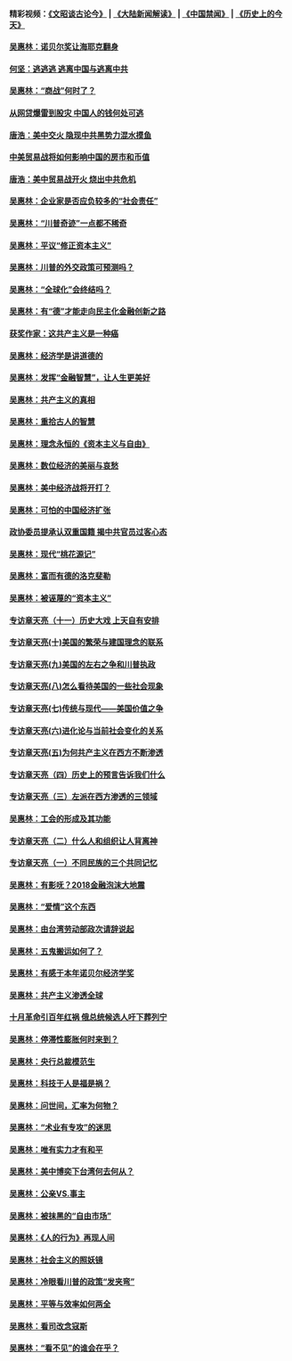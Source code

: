 #### 精彩视频：[《文昭谈古论今》](https://github.com/gfw-breaker/wenzhao/blob/master/README.md?t=12192131) | [《大陆新闻解读》](https://github.com/gfw-breaker/ntdtv-comedy/blob/master/README.md?t=12192131) | [《中国禁闻》](https://github.com/gfw-breaker/ntdtv-news/blob/master/README.md?t=12192131) | [《历史上的今天》](https://github.com/gfw-breaker/today-in-history/blob/master/README.md?t=12192131) 

#### [吴惠林：诺贝尔奖让海耶克翻身](../pages/nsc423/n10890049.md?t=12192131) 

#### [何坚：逃逃逃 逃离中国与逃离中共](../pages/nsc423/n10592891.md?t=12192131) 

#### [吴惠林：“商战”何时了？](../pages/nsc423/n10573558.md?t=12192131) 

#### [从网贷爆雷到股灾 中国人的钱何处可逃](../pages/nsc423/n10572800.md?t=12192131) 

#### [唐浩：美中交火 隐现中共黑势力混水摸鱼](../pages/nsc423/n10544040.md?t=12192131) 

#### [中美贸易战将如何影响中国的房市和币值](../pages/nsc423/n10543697.md?t=12192131) 

#### [唐浩：美中贸易战开火 烧出中共危机](../pages/nsc423/n10540126.md?t=12192131) 

#### [吴惠林：企业家是否应负较多的“社会责任”](../pages/nsc423/n10535022.md?t=12192131) 

#### [吴惠林：“川普奇迹”一点都不稀奇](../pages/nsc423/n10512808.md?t=12192131) 

#### [吴惠林：平议“修正资本主义”](../pages/nsc423/n10495724.md?t=12192131) 

#### [吴惠林：川普的外交政策可预测吗？](../pages/nsc423/n10462387.md?t=12192131) 

#### [吴惠林：“全球化”会终结吗？](../pages/nsc423/n10452838.md?t=12192131) 

#### [吴惠林：有“德”才能走向民主化金融创新之路](../pages/nsc423/n10432292.md?t=12192131) 

#### [获奖作家：这共产主义是一种癌](../pages/nsc423/n10431541.md?t=12192131) 

#### [吴惠林：经济学是讲道德的](../pages/nsc423/n10398014.md?t=12192131) 

#### [吴惠林：发挥“金融智慧”，让人生更美好](../pages/nsc423/n10375019.md?t=12192131) 

#### [吴惠林：共产主义的真相](../pages/nsc423/n10351394.md?t=12192131) 

#### [吴惠林：重拾古人的智慧](../pages/nsc423/n10337691.md?t=12192131) 

#### [吴惠林：理念永恒的《资本主义与自由》](../pages/nsc423/n10316274.md?t=12192131) 

#### [吴惠林：数位经济的美丽与哀愁](../pages/nsc423/n10292946.md?t=12192131) 

#### [吴惠林：美中经济战将开打？](../pages/nsc423/n10258825.md?t=12192131) 

#### [吴惠林：可怕的中国经济扩张](../pages/nsc423/n10219147.md?t=12192131) 

#### [政协委员提承认双重国籍 揭中共官员过客心态](../pages/nsc423/n10208809.md?t=12192131) 

#### [吴惠林：现代“桃花源记”](../pages/nsc423/n10185234.md?t=12192131) 

#### [吴惠林：富而有德的洛克斐勒](../pages/nsc423/n10142264.md?t=12192131) 

#### [吴惠林：被诬蔑的“资本主义”](../pages/nsc423/n10124816.md?t=12192131) 

#### [专访章天亮（十一）历史大戏 上天自有安排](../pages/nsc423/n10094905.md?t=12192131) 

#### [专访章天亮(十)美国的繁荣与建国理念的联系](../pages/nsc423/n10094899.md?t=12192131) 

#### [专访章天亮(九)美国的左右之争和川普执政](../pages/nsc423/n10094889.md?t=12192131) 

#### [专访章天亮(八)怎么看待美国的一些社会现象](../pages/nsc423/n10094857.md?t=12192131) 

#### [专访章天亮(七)传统与现代——美国价值之争](../pages/nsc423/n10093140.md?t=12192131) 

#### [专访章天亮(六)进化论与当前社会变化的关系](../pages/nsc423/n10092036.md?t=12192131) 

#### [专访章天亮(五)为何共产主义在西方不断渗透](../pages/nsc423/n10083620.md?t=12192131) 

#### [专访章天亮（四）历史上的预言告诉我们什么](../pages/nsc423/n10083606.md?t=12192131) 

#### [专访章天亮（三）左派在西方渗透的三领域](../pages/nsc423/n10081115.md?t=12192131) 

#### [吴惠林：工会的形成及其功能](../pages/nsc423/n10080633.md?t=12192131) 

#### [专访章天亮（二）什么人和组织让人背离神](../pages/nsc423/n10076637.md?t=12192131) 

#### [专访章天亮（一）不同民族的三个共同记忆](../pages/nsc423/n10074188.md?t=12192131) 

#### [吴惠林：有影呒？2018金融泡沫大地震](../pages/nsc423/n10040534.md?t=12192131) 

#### [吴惠林：“爱情”这个东西](../pages/nsc423/n10019423.md?t=12192131) 

#### [吴惠林：由台湾劳动部政次请辞说起](../pages/nsc423/n9979679.md?t=12192131) 

#### [吴惠林：五鬼搬运如何了？](../pages/nsc423/n9925338.md?t=12192131) 

#### [吴惠林：有感于本年诺贝尔经济学奖](../pages/nsc423/n9871883.md?t=12192131) 

#### [吴惠林：共产主义渗透全球](../pages/nsc423/n9812748.md?t=12192131) 

#### [十月革命引百年红祸 俄总统候选人吁下葬列宁](../pages/nsc423/n9810182.md?t=12192131) 

#### [吴惠林：停滞性膨胀何时来到？](../pages/nsc423/n9764136.md?t=12192131) 

#### [吴惠林：央行总裁模范生](../pages/nsc423/n9728134.md?t=12192131) 

#### [吴惠林：科技于人是福是祸？](../pages/nsc423/n9672982.md?t=12192131) 

#### [吴惠林：问世间，汇率为何物？](../pages/nsc423/n9621788.md?t=12192131) 

#### [吴惠林：“术业有专攻”的迷思](../pages/nsc423/n9580363.md?t=12192131) 

#### [吴惠林：唯有实力才有和平](../pages/nsc423/n9529599.md?t=12192131) 

#### [吴惠林：美中博奕下台湾何去何从？](../pages/nsc423/n9483598.md?t=12192131) 

#### [吴惠林：公亲VS.事主](../pages/nsc423/n9425637.md?t=12192131) 

#### [吴惠林：被抹黑的“自由市场”](../pages/nsc423/n9351545.md?t=12192131) 

#### [吴惠林：《人的行为》再现人间](../pages/nsc423/n9296339.md?t=12192131) 

#### [吴惠林：社会主义的照妖镜](../pages/nsc423/n9243460.md?t=12192131) 

#### [吴惠林：冷眼看川普的政策“发夹弯”](../pages/nsc423/n9120684.md?t=12192131) 

#### [吴惠林：平等与效率如何两全](../pages/nsc423/n9075430.md?t=12192131) 

#### [吴惠林：看司改念寇斯](../pages/nsc423/n9024915.md?t=12192131) 

#### [吴惠林：“看不见”的谁会在乎？](../pages/nsc423/n8977488.md?t=12192131) 

